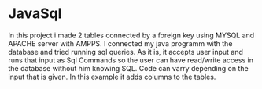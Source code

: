 # JavaSql

In this project i made 2 tables connected by a foreign key using MYSQL and APACHE server with AMPPS. I connected my java programm with the database and tried running sql queries.
As it is, it accepts user input and runs that input as Sql Commands so the user can have read/write access in the database without him knowing SQL. 
Code can varry depending on the input that is given.
In this example it adds columns to the tables.
